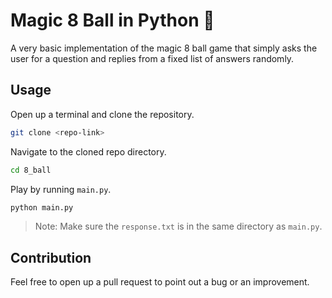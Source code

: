 # Magic 8 Ball in Python 🎱

A very basic implementation of the magic 8 ball game that simply asks the user for a question and replies from a fixed list of answers randomly.

## Usage

Open up  a terminal and clone the repository.

```bash
git clone <repo-link>
```

Navigate to the cloned repo directory.

```bash
cd 8_ball
```

Play by running `main.py`.

```bash
python main.py
```

> Note: Make sure the `response.txt` is in the same directory as `main.py`.

## Contribution

Feel free to open up a pull request to point out a bug or an improvement.
 
